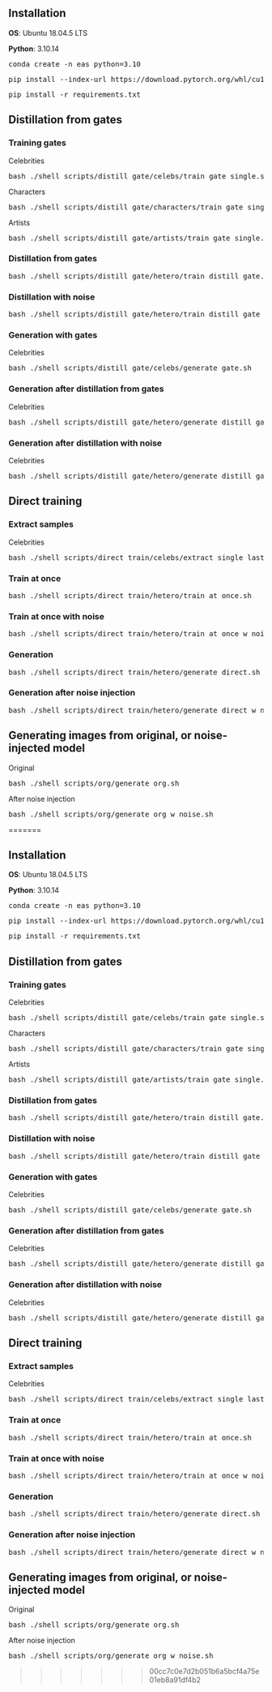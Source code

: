 ## Installation

**OS**: Ubuntu 18.04.5 LTS

**Python**: 3.10.14

<pre>
conda create -n eas python=3.10
</pre>

<pre>
pip install --index-url https://download.pytorch.org/whl/cu118 torch==2.0.1 torchvision==0.15.2
</pre>

<pre>
pip install -r requirements.txt
</pre>


## Distillation from gates
### Training gates
Celebrities
<pre>
bash ./shell_scripts/distill_gate/celebs/train_gate_single.sh
</pre>

Characters
<pre>
bash ./shell_scripts/distill_gate/characters/train_gate_single.sh
</pre>

Artists
<pre>
bash ./shell_scripts/distill_gate/artists/train_gate_single.sh
</pre>

### Distillation from gates
<pre>
bash ./shell_scripts/distill_gate/hetero/train_distill_gate.sh
</pre>

### Distillation with noise
<pre>
bash ./shell_scripts/distill_gate/hetero/train_distill_gate_w_noise.sh
</pre>

### Generation with gates
Celebrities
<pre>
bash ./shell_scripts/distill_gate/celebs/generate_gate.sh
</pre>

### Generation after distillation from gates
Celebrities
<pre>
bash ./shell_scripts/distill_gate/hetero/generate_distill_gate.sh
</pre>

### Generation after distillation with noise
Celebrities
<pre>
bash ./shell_scripts/distill_gate/hetero/generate_distill_gate_w_noise.sh
</pre>


## Direct training
### Extract samples
Celebrities
<pre>
bash ./shell_scripts/direct_train/celebs/extract_single_last_token.sh
</pre>

### Train at once
<pre>
bash ./shell_scripts/direct_train/hetero/train_at_once.sh
</pre>

### Train at once with noise
<pre>
bash ./shell_scripts/direct_train/hetero/train_at_once_w_noise.sh
</pre>

### Generation
<pre>
bash ./shell_scripts/direct_train/hetero/generate_direct.sh
</pre>

### Generation after noise injection
<pre>
bash ./shell_scripts/direct_train/hetero/generate_direct_w_noise.sh
</pre>


## Generating images from original, or noise-injected model
Original
<pre>
bash ./shell_scripts/org/generate_org.sh
</pre>

After noise injection
<pre>
bash ./shell_scripts/org/generate_org_w_noise.sh
</pre>
=======
## Installation

**OS**: Ubuntu 18.04.5 LTS

**Python**: 3.10.14

<pre>
conda create -n eas python=3.10
</pre>

<pre>
pip install --index-url https://download.pytorch.org/whl/cu118 torch==2.0.1 torchvision==0.15.2
</pre>

<pre>
pip install -r requirements.txt
</pre>


## Distillation from gates
### Training gates
Celebrities
<pre>
bash ./shell_scripts/distill_gate/celebs/train_gate_single.sh
</pre>

Characters
<pre>
bash ./shell_scripts/distill_gate/characters/train_gate_single.sh
</pre>

Artists
<pre>
bash ./shell_scripts/distill_gate/artists/train_gate_single.sh
</pre>

### Distillation from gates
<pre>
bash ./shell_scripts/distill_gate/hetero/train_distill_gate.sh
</pre>

### Distillation with noise
<pre>
bash ./shell_scripts/distill_gate/hetero/train_distill_gate_w_noise.sh
</pre>

### Generation with gates
Celebrities
<pre>
bash ./shell_scripts/distill_gate/celebs/generate_gate.sh
</pre>

### Generation after distillation from gates
Celebrities
<pre>
bash ./shell_scripts/distill_gate/hetero/generate_distill_gate.sh
</pre>

### Generation after distillation with noise
Celebrities
<pre>
bash ./shell_scripts/distill_gate/hetero/generate_distill_gate_w_noise.sh
</pre>


## Direct training
### Extract samples
Celebrities
<pre>
bash ./shell_scripts/direct_train/celebs/extract_single_last_token.sh
</pre>

### Train at once
<pre>
bash ./shell_scripts/direct_train/hetero/train_at_once.sh
</pre>

### Train at once with noise
<pre>
bash ./shell_scripts/direct_train/hetero/train_at_once_w_noise.sh
</pre>

### Generation
<pre>
bash ./shell_scripts/direct_train/hetero/generate_direct.sh
</pre>

### Generation after noise injection
<pre>
bash ./shell_scripts/direct_train/hetero/generate_direct_w_noise.sh
</pre>


## Generating images from original, or noise-injected model
Original
<pre>
bash ./shell_scripts/org/generate_org.sh
</pre>

After noise injection
<pre>
bash ./shell_scripts/org/generate_org_w_noise.sh
</pre>
>>>>>>> 00cc7c0e7d2b051b6a5bcf4a75e01eb8a91df4b2
